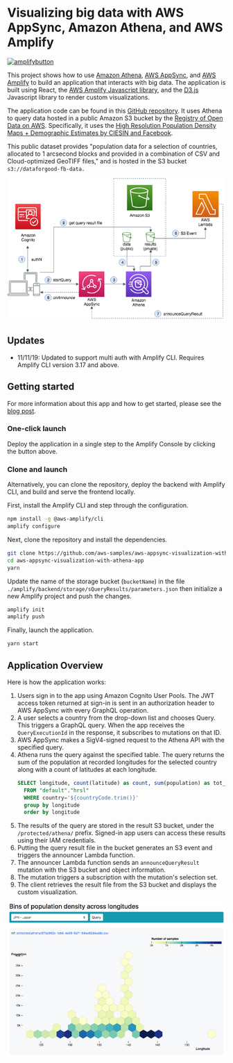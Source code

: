 # Visualizing big data with AWS AppSync, Amazon Athena, and AWS Amplify

[![amplifybutton](https://oneclick.amplifyapp.com/button.svg)](https://console.aws.amazon.com/amplify/home#/deploy?repo=https://github.com/aws-samples/aws-appsync-visualization-with-athena-app)

This project shows how to use [Amazon Athena](https://aws.amazon.com/athena/), [AWS AppSync](https://aws.amazon.com/appsync/), and [AWS Amplify](https://aws.amazon.com/amplify/) to build an application that interacts with big data. The application is built using React, the [AWS Amplify Javascript library](https://github.com/aws-amplify/amplify-js), and the [D3.js](https://d3js.org/) Javascript library to render custom visualizations.

The application code can be found in this [GitHub repository](https://github.com/aws-samples/aws-appsync-visualization-with-athena-app). It uses Athena to query data hosted in a public Amazon S3 bucket by the [Registry of Open Data on AWS](https://registry.opendata.aws/). Specifically, it uses the [High Resolution Population Density Maps + Demographic Estimates by CIESIN and Facebook](https://registry.opendata.aws/dataforgood-fb-hrsl/). 

This public dataset provides "population data for a selection of countries, allocated to 1 arcsecond blocks and provided in a combination of CSV and Cloud-optimized GeoTIFF files," and is hosted in the S3 bucket `s3://dataforgood-fb-data.`

![architecture](architecture.png)

## Updates

* 11/11/19: Updated to support multi auth with Amplify CLI. Requires Amplify CLI version 3.17 and above.

## Getting started

For more information about this app and how to get started, please see the [blog post](https://aws.amazon.com/blogs/mobile/visualizing-big-data-with-aws-appsync-amazon-athena-and-aws-amplify/).

### One-click launch

Deploy the application in a single step to the Amplify Console by clicking the button above.

### Clone and launch

Alternatively, you can clone the repository, deploy the backend with Amplify CLI, and build and serve the frontend locally.

First, install the Amplify CLI and step through the configuration.

```bash
npm install -g @aws-amplify/cli
amplify configure
```

Next, clone the repository and install the dependencies.

```bash
git clone https://github.com/aws-samples/aws-appsync-visualization-with-athena-app
cd aws-appsync-visualization-with-athena-app
yarn
```

Update the name of the storage bucket (`bucketName`) in the file `./amplify/backend/storage/sQueryResults/parameters.json` then initialize a new Amplify project and push the changes.

```bash
amplify init
amplify push
```

Finally, launch the application.

```bash
yarn start
```

## Application Overview

Here is how the application works:

1. Users sign in to the app using Amazon Cognito User Pools. The JWT access token returned at sign-in is sent in an authorization header to AWS AppSync with every GraphQL operation.
2. A user selects a country from the drop-down list and chooses Query. This triggers a GraphQL query. When the app receives the `QueryExecutionId` in the response, it subscribes to mutations on that ID.
3. AWS AppSync makes a SigV4-signed request to the Athena API with the specified query.
4. Athena runs the query against the specified table. The query returns the sum of the population at recorded longitudes for the selected country along with a count of latitudes at each longitude.
    ```sql
    SELECT longitude, count(latitude) as count, sum(population) as tot_pop
      FROM "default"."hrsl"
      WHERE country='${countryCode.trim()}'
      group by longitude
      order by longitude
    ```
5. The results of the query are stored in the result S3 bucket, under the `/protected/athena/` prefix. Signed-in app users can access these results using their IAM credentials.
6. Putting the query result file in the bucket generates an S3 event and triggers the announcer Lambda function.
7. The announcer Lambda function sends an `announceQueryResult` mutation with the S3 bucket and object information.
8. The mutation triggers a subscription with the mutation's selection set.
9. The client retrieves the result file from the S3 bucket and displays the custom visualization.

![Custom visualization of population density by longitudes](app-image.png)
